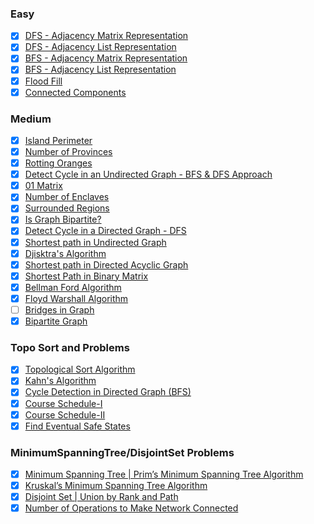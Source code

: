 ### Easy
- [x] [DFS - Adjacency Matrix Representation](./Graphs/Easy/DFS_AdjacencyMatrixRepresentation.md)
- [x] [DFS - Adjacency List Representation](./Graphs/Easy/DFS_AdjacencyListRepresentation.md)
- [x] [BFS - Adjacency Matrix Representation](./Graphs/Easy/BFS_AdjacencyMatrixRepresentation.md)
- [x] [BFS - Adjacency List Representation](./Graphs/Easy/BFS_AdjacencyListRepresentation.md)
- [x] [Flood Fill](./Graphs/Easy/FloodFill.md)
- [x] [Connected Components](./Graphs/Easy/ConnectedComponents.md)

### Medium
- [x] [Island Perimeter](./Graphs/Medium/IslandPerimeter.md)
- [x] [Number of Provinces](./Graphs/Medium/NumberOfProvinces.md)
- [x] [Rotting Oranges](./Graphs/Medium/RottingOranges.md)
- [x] [Detect Cycle in an Undirected Graph - BFS & DFS Approach](./Graphs/Medium/DetectCycleUndirectedGraph.md)
- [x] [01 Matrix](./Graphs/Medium/01%20Matrix.md)
- [x] [Number of Enclaves](./Graphs/Medium/NumberOfEnclaves.md)
- [x] [Surrounded Regions](./Graphs/Medium/SurroundedRegions.md)
- [x] [Is Graph Bipartite?](./Graphs/Medium/IsGraphBipartite.md)
- [x] [Detect Cycle in a Directed Graph - DFS](./Graphs/Medium/DirectedGraphCycle_DFS.md)
- [x] [Shortest path in Undirected Graph](./Graphs/Medium/ShortestPathUndirectedGraph.md)
- [x] [Djisktra's Algorithm](./Graphs/Medium/Djisktra'sAlgorithm.md)
- [x] [Shortest path in Directed Acyclic Graph](./Graphs/Medium/ShortestPathDirectedAcyclicGraph.md)
- [x] [Shortest Path in Binary Matrix](./Graphs/Medium/ShortestPathBinaryMatrix.md)
- [x] [Bellman Ford Algorithm](./Graphs/Medium/BellmanFordAlgorithm.md)
- [x] [Floyd Warshall Algorithm](./Graphs/Medium/FloydWarshallAlgorithm.md)
- [ ] [Bridges in Graph](./Graphs/Medium/BridgesInGraph.md)
- [x] [Bipartite Graph](./Graphs/Medium/BipartiteGraph.md)

### Topo Sort and Problems

- [x] [Topological Sort Algorithm](./Graphs/Medium/TopologicalSortAlgorithm.md)
- [x] [Kahn's Algorithm](./Graphs/Medium/KahnAlgorithm.md)
- [x] [Cycle Detection in Directed Graph (BFS)](./Graphs/Medium/DirectedGraphCycle_BFS.md)
- [x] [Course Schedule-I](./Graphs/Medium/Course%20Schedule-I.md)
- [x] [Course Schedule-II](./Graphs/Medium/Course%20Schedule-II.md)
- [x] [Find Eventual Safe States](./Graphs/Medium/FindEventualSafeStates.md)

### MinimumSpanningTree/DisjointSet Problems

- [x] [Minimum Spanning Tree | Prim’s Minimum Spanning Tree Algorithm](./Graphs/MinimumSpanningTreeAndDisjointSetProblems/Medium/MinimumSpanningTree.md)
- [x] [Kruskal’s Minimum Spanning Tree Algorithm](./Graphs/MinimumSpanningTreeAndDisjointSetProblems/Medium/Kruskal’sMinimumSpanningTreeAlgorithm.md)
- [x] [Disjoint Set | Union by Rank and Path](./Graphs/MinimumSpanningTreeAndDisjointSetProblems/Medium/DisjointSet.md)
- [x] [Number of Operations to Make Network Connected](./Graphs/MinimumSpanningTreeAndDisjointSetProblems/Medium/NumberofOperationsToMakeNetworkConnected.md)